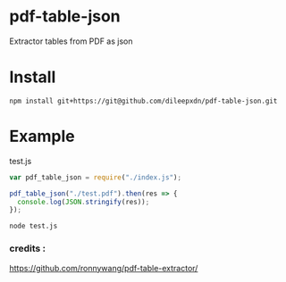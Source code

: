 # pdf-table-json
Extractor tables from PDF as json

# Install 

```
npm install git+https://git@github.com/dileepxdn/pdf-table-json.git
```

# Example

test.js

```js
var pdf_table_json = require("./index.js");

pdf_table_json("./test.pdf").then(res => {
  console.log(JSON.stringify(res));
});


```


```
node test.js
```


### credits : 

https://github.com/ronnywang/pdf-table-extractor/


